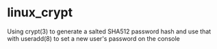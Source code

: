 # linux_crypt
Using crypt(3) to generate a salted SHA512 password hash and use that with useradd(8) to set a new user's password on the console
